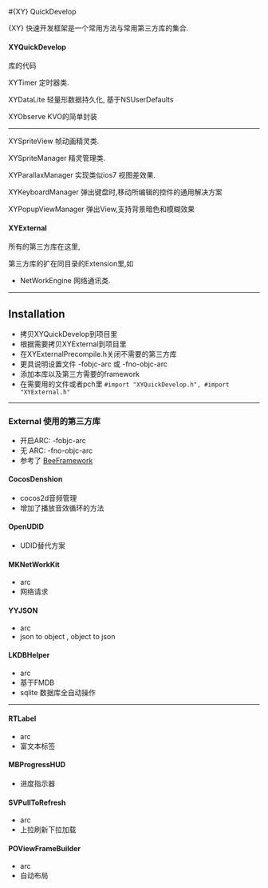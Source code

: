 #{XY} QuickDevelop

{XY} 快速开发框架是一个常用方法与常用第三方库的集合.

#### XYQuickDevelop
库的代码

XYTimer 定时器类.

XYDataLite 轻量形数据持久化, 基于NSUserDefaults

XYObserve KVO的简单封装

---
XYSpriteView 帧动画精灵类.

XYSpriteManager 精灵管理类.

XYParallaxManager 实现类似ios7 视图差效果.

XYKeyboardManager 弹出键盘时,移动所编辑的控件的通用解决方案

XYPopupViewManager 弹出View,支持背景暗色和模糊效果


#### XYExternal
所有的第三方库在这里,

第三方库的扩在同目录的Extension里,如

* NetWorkEngine 网络通讯类.

---

## Installation
* 拷贝XYQuickDevelop到项目里
* 根据需要拷贝XYExternal到项目里
* 在XYExternalPrecompile.h关闭不需要的第三方库
* 更具说明设置文件 -fobjc-arc 或 -fno-objc-arc
* 添加本库以及第三方需要的framework
* 在需要用的文件或者pch里 `#import "XYQuickDevelop.h", #import "XYExternal.h"`



---
### External 使用的第三方库
* 开启ARC: -fobjc-arc
* 无 ARC: -fno-objc-arc
* 参考了 [BeeFramework](https://github.com/gavinkwoe/BeeFramework/blob/master/document)

#### CocosDenshion 
* cocos2d音频管理
* 增加了播放音效循环的方法

#### OpenUDID
* UDID替代方案

#### MKNetWorkKit
* arc
* 网络请求

#### YYJSON
* arc
* json to object , object to json

#### LKDBHelper
* arc
* 基于FMDB
* sqlite 数据库全自动操作

---
#### RTLabel
* arc 
* 富文本标签

#### MBProgressHUD
* 进度指示器

#### SVPullToRefresh
* arc
* 上拉刷新下拉加载

#### POViewFrameBuilder
* arc
* 自动布局